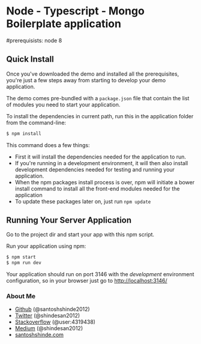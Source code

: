 # Node - Typescript - Mongo Boilerplate application

#prerequisists:
node 8

## Quick Install

Once you've downloaded the demo and installed all the prerequisites, you're just a few steps away from starting to develop your demo application.

The demo comes pre-bundled with a `package.json` file that contain the list of modules you need to start your application.

To install the dependencies in current path, run this in the application folder from the command-line:

```bash
$ npm install
```

This command does a few things:
* First it will install the dependencies needed for the application to run.
* If you're running in a development environment, it will then also install development dependencies needed for testing and running your application.
* When the npm packages install process is over, npm will initiate a bower install command to install all the front-end modules needed for the application
* To update these packages later on, just run `npm update`

## Running Your Server Application

Go to the project dir and start your app with this npm script.

Run your application using npm:

```bash
$ npm start
$ npm run dev
```

Your application should run on port 3146 with the *development* environment configuration, so in your browser just go to [http://localhost:3146/](http://localhost:3146/)



### About Me

 * [Github](https://github.com/santoshshinde2012) (@santoshshinde2012)
 * [Twitter](https://twitter.com/shindesan2012) (@shindesan2012)
 * [Stackoverflow](https://stackoverflow.com/users/4319438/santosh-shinde)  (@user:4319438)
 * [Medium](https://medium.com/@shindesan2012) (@shindesan2012)
 * [santoshshinde.com](http://www.santoshshinde.com/)
